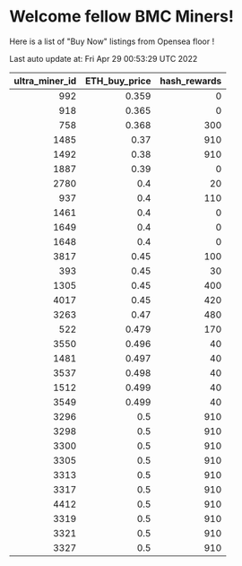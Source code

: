 # Welcome fellow BMC Miners!
Here is a list of "Buy Now" listings from Opensea floor !


Last auto update at: Fri Apr 29 00:53:29 UTC 2022


|   ultra_miner_id |   ETH_buy_price |   hash_rewards |
|-----------------:|----------------:|---------------:|
|              992 |           0.359 |              0 |
|              918 |           0.365 |              0 |
|              758 |           0.368 |            300 |
|             1485 |           0.37  |            910 |
|             1492 |           0.38  |            910 |
|             1887 |           0.39  |              0 |
|             2780 |           0.4   |             20 |
|              937 |           0.4   |            110 |
|             1461 |           0.4   |              0 |
|             1649 |           0.4   |              0 |
|             1648 |           0.4   |              0 |
|             3817 |           0.45  |            100 |
|              393 |           0.45  |             30 |
|             1305 |           0.45  |            400 |
|             4017 |           0.45  |            420 |
|             3263 |           0.47  |            480 |
|              522 |           0.479 |            170 |
|             3550 |           0.496 |             40 |
|             1481 |           0.497 |             40 |
|             3537 |           0.498 |             40 |
|             1512 |           0.499 |             40 |
|             3549 |           0.499 |             40 |
|             3296 |           0.5   |            910 |
|             3298 |           0.5   |            910 |
|             3300 |           0.5   |            910 |
|             3305 |           0.5   |            910 |
|             3313 |           0.5   |            910 |
|             3317 |           0.5   |            910 |
|             4412 |           0.5   |            910 |
|             3319 |           0.5   |            910 |
|             3321 |           0.5   |            910 |
|             3327 |           0.5   |            910 |